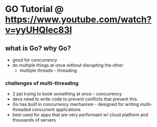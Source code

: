 # GO Tutorial @ https://www.youtube.com/watch?v=yyUHQIec83I

## what is Go? why Go?
- good for concurrency
- do multiple things at once without disrupting the other
    - multiple threads - threading

### challenges of multi-threading
- 2 ppl trying to book something at once - concurrency
- devs need to write code to prevent conflicts that prevent this. 
- Go has built in concurrency mechanism - designed for writing multi-threaded concurrent applications 
- best used for apps that are very performant w/ cloud platform and thousands of servers